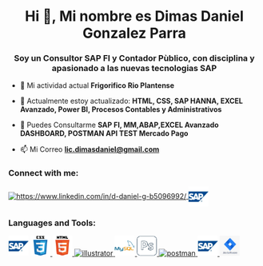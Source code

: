 <h1 align="center">Hi 👋, Mi nombre es Dimas Daniel Gonzalez Parra</h1>
<h3 align="center">Soy un Consultor SAP FI y Contador Pùblico, con disciplina y apasionado a las nuevas tecnologias SAP</h3>

- 🔭 Mi actividad actual **Frigorifico Rio Plantense**

- 🌱 Actualmente estoy actualizado: **HTML, CSS, SAP HANNA, EXCEL Avanzado, Power BI, Procesos Contables y Administrativos**

- 💬 Puedes Consultarme **SAP FI, MM,ABAP,EXCEL Avanzado DASHBOARD, POSTMAN API TEST Mercado Pago**

- 📫 Mi Correo **lic.dimasdaniel@gmail.com**

<h3 align="left">Connect with me:</h3>
<p align="left">
<a href="https://www.linkedin.com/in/d-daniel-g-b5096992/" target="blank"><img align="center" src="https://raw.githubusercontent.com/rahuldkjain/github-profile-readme-generator/master/src/images/icons/Social/linked-in-alt.svg" alt="https://www.linkedin.com/in/d-daniel-g-b5096992/" height="30" width="40" />
<a href="https://licdimasdaniel.wixsite.com/ddanielsapfico/" target="blank"><img align="center" <img src="https://github.com/zparra75/zparra752.github.io/blob/main/SAPLOGO.jpg" alt="SAPLOGO.jpg" width="40" height="40"/> </a> 
</p>
<h3 align="left">Languages and Tools:</h3>
<p align="left"> <a rel="noreferrer"> <img src="https://github.com/zparra75/zparra752.github.io/blob/main/SAPLOGO.jpg" alt="SAPLOGO.jpg" width="40" height="40"/> </a> <a href="https://www.w3schools.com/css/" target="_blank" rel="noreferrer"> <img src="https://raw.githubusercontent.com/devicons/devicon/master/icons/css3/css3-original-wordmark.svg" alt="css3" width="40" height="40"/> </a> <a href="https://www.w3.org/html/" target="_blank" rel="noreferrer"> <img src="https://raw.githubusercontent.com/devicons/devicon/master/icons/html5/html5-original-wordmark.svg" alt="html5" width="40" height="40"/> </a> <a href="https://www.adobe.com/in/products/illustrator.html" target="_blank" rel="noreferrer"> <img src="https://www.vectorlogo.zone/logos/adobe_illustrator/adobe_illustrator-icon.svg" alt="illustrator" width="40" height="40"/> </a> <a href="https://www.mysql.com/" target="_blank" rel="noreferrer"> <img src="https://raw.githubusercontent.com/devicons/devicon/master/icons/mysql/mysql-original-wordmark.svg" alt="mysql" width="40" height="40"/> </a> <a href="https://www.photoshop.com/en" target="_blank" rel="noreferrer"> <img src="https://raw.githubusercontent.com/devicons/devicon/master/icons/photoshop/photoshop-line.svg" alt="photoshop" width="40" height="40"/> </a> <a href="https://postman.com" target="_blank" rel="noreferrer"> <img src="https://www.vectorlogo.zone/logos/getpostman/getpostman-icon.svg" alt="postman" width="40" height="40"/> </a> <a href="https://sapper.svelte.dev/" target="_blank" 
rel="noreferrer"> <img src="https://github.com/zparra75/zparra752.github.io/blob/main/SAPLOGO.jpg" alt="SAPLOGO.jpg" width="40" height="40"/> </a> <a
rel="noreferrer"> <img src="https://github.com/zparra75/zparra752.github.io/blob/main/JIRALOGO.jpg" alt="JIRALOGO.jpg" width="40" height="40"/> </a></p>                                                                                                                                                                                                                                                                                                                                                                                                                                                                                                                                                                                                                                                                                                                                                                                                                                                                                                                                                                                                                                                                                                                                                                                                                                                                                                                                                                                                                                                                                                                                                                     

